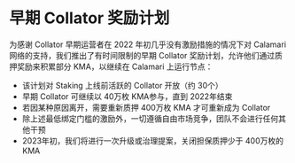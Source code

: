 # 早期 Collator 奖励计划

为感谢 Collator 早期运营者在 2022 年初几乎没有激励措施的情况下对 Calamari 网络的支持，我们推出了有时间限制的早期 Collator 奖励计划，允许他们通过质押奖励来积累部分 KMA，以继续在 Calamari 上运行节点：

- 该计划对 Staking 上线前活跃的 Collator 开放（约 30个）
- 早期 Collator 可继续以 40万枚 KMA参与，直到 2022年结束
- 若因某种原因离开，需要重新质押 400万枚 KMA 才可重新成为 Collator
- 除上述最低绑定门槛的激励外，一切遵循自由市场竞争，团队不会进行任何其他干预
- 2023年初，我们将进行一次升级或治理提案，关闭担保质押少于 400万枚的 KMA
